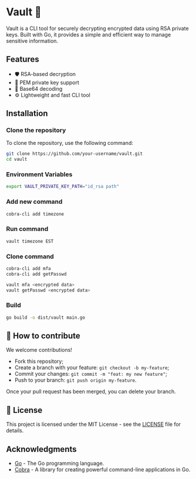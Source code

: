 # Vault 🔐

Vault is a CLI tool for securely decrypting encrypted data using RSA private keys. Built with Go, it provides a simple and efficient way to manage sensitive information.

## Features

- 🛡️ RSA-based decryption
- 📜 PEM private key support
- 🧩 Base64 decoding
- ⚙️ Lightweight and fast CLI tool

## Installation

### Clone the repository

To clone the repository, use the following command:

```sh
git clone https://github.com/your-username/vault.git
cd vault
```

### Environment Variables

```sh
export VAULT_PRIVATE_KEY_PATH="id_rsa path"
```

### Add new command

```sh
cobra-cli add timezone
```

### Run command

```sh
vault timezone EST
```

### Clone command

```sh
cobra-cli add mfa
cobra-cli add getPasswd

vault mfa <encrypted data>
vault getPasswd <encrypted data>
```

### Build

```sh
go build -o dist/vault main.go
```

## 🤝 How to contribute

We welcome contributions!

- Fork this repository;
- Create a branch with your feature: `git checkout -b my-feature`;
- Commit your changes: `git commit -m "feat: my new feature"`;
- Push to your branch: `git push origin my-feature`.

Once your pull request has been merged, you can delete your branch.

## 📝 License

This project is licensed under the MIT License - see the [LICENSE](LICENSE) file for details.

## Acknowledgments

- [Go](https://golang.org/) - The Go programming language.
- [Cobra](https://github.com/spf13/cobra) - A library for creating powerful command-line applications in Go.
